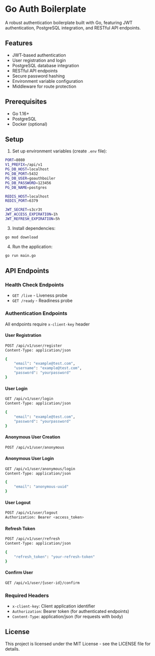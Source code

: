 # Go Auth Boilerplate

A robust authentication boilerplate built with Go, featuring JWT authentication, PostgreSQL integration, and RESTful API endpoints.

## Features

- JWT-based authentication
- User registration and login
- PostgreSQL database integration
- RESTful API endpoints
- Secure password hashing
- Environment variable configuration
- Middleware for route protection

## Prerequisites

- Go 1.16+
- PostgreSQL
- Docker (optional)

## Setup

1. Set up environment variables (create `.env` file):
```bash
PORT=8080
V1_PREFIX=/api/v1
PG_DB_HOST=localhost
PG_DB_PORT=5432
PG_DB_USER=goauthboiler
PG_DB_PASSWORD=123456
PG_DB_NAME=postgres

REDIS_HOST=localhost
REDIS_PORT=6379

JWT_SECRET=s3cr3t
JWT_ACCESS_EXPIRATION=1h
JWT_REFRESH_EXPIRATION=5h

```

3. Install dependencies:
```bash
go mod download
```

4. Run the application:
```bash
go run main.go
```

## API Endpoints

### Health Check Endpoints
- `GET /live` - Liveness probe
- `GET /ready` - Readiness probe

### Authentication Endpoints
All endpoints require `x-client-key` header

#### User Registration
```bash
POST /api/v1/user/register
Content-Type: application/json

{
    "email": "example@test.com",
    "username": "example@test.com",
    "password": "yourpassword"
}
```

#### User Login
```bash
GET /api/v1/user/login
Content-Type: application/json

{
    "email": "example@test.com",
    "password": "yourpassword"
}
```

#### Anonymous User Creation
```bash
POST /api/v1/user/anonymous
```

#### Anonymous User Login
```bash
GET /api/v1/user/anonymous/login
Content-Type: application/json

{
    "email": "anonymous-uuid"
}
```

#### User Logout
```bash
POST /api/v1/user/logout
Authorization: Bearer <access_token>
```

#### Refresh Token
```bash
POST /api/v1/user/refresh
Content-Type: application/json

{
    "refresh_token": "your-refresh-token"
}
```

#### Confirm User
```bash
GET /api/v1/user/{user-id}/confirm
```

### Required Headers
- `x-client-key`: Client application identifier
- `Authorization`: Bearer token (for authenticated endpoints)
- `Content-Type`: application/json (for requests with body)

## License

This project is licensed under the MIT License - see the LICENSE file for details.
